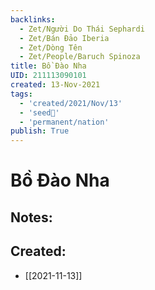 ```yaml
---
backlinks:
  - Zet/Người Do Thái Sephardi
  - Zet/Bán Đảo Iberia
  - Zet/Dòng Tên
  - Zet/People/Baruch Spinoza
title: Bồ Đào Nha
UID: 211113090101
created: 13-Nov-2021
tags:
  - 'created/2021/Nov/13'
  - 'seed🥜'
  - 'permanent/nation'
publish: True
---
```

# Bồ Đào Nha

## Notes:

## Created:
- [[2021-11-13]]
